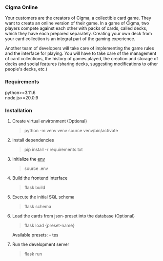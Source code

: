 ### Cigma Online

Your customers are the creators of Cigma, a collectible card game. They want to create an online version of their game. In a game of Cigma, two players compete against each other with packs of cards, called decks, which they have each prepared separately. Creating your own deck from your card collection is an integral part of the gaming experience.

Another team of developers will take care of implementing the game rules and the interface for playing. You will have to take care of the management of card collections, the history of games played, the creation and storage of decks and social features (sharing decks, suggesting modifications to other people's decks, etc.)


### Requirements
python>=3.11.6  
node.js>=20.0.9


### Installation
1. Create virtual environment (Optional)
    > python -m venv venv
    > source venv/bin/activate

2. Install dependencies
    > pip install -r requirements.txt

3. Initialize the [env](.env)
    > source .env

3. Build the frontend interface
    > flask build

4. Execute the initial SQL schema
    > flask schema

5. Load the cards from json-preset into the database (Optional)
    > flask load {preset-name}

    Available presets:
        - tes

5. Run the development server
    > flask run
